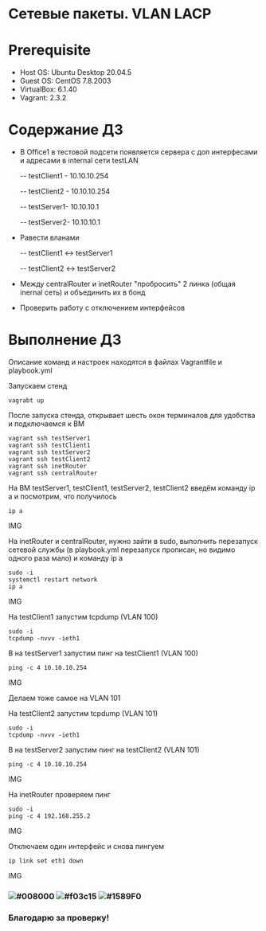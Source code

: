 # Сетевые пакеты. VLAN LACP

# **Prerequisite**

- Host OS: Ubuntu Desktop 20.04.5
- Guest OS: CentOS 7.8.2003
- VirtualBox: 6.1.40
- Vagrant: 2.3.2

# **Содержание ДЗ**

- В Office1 в тестовой подсети появляется сервера с доп интерфесами и адресами в internal сети testLAN

	-- testClient1 - 10.10.10.254
	
	-- testClient2 - 10.10.10.254
	
	-- testServer1- 10.10.10.1
	
	-- testServer2- 10.10.10.1
	
- Равести вланами

	-- testClient1 <-> testServer1
	
	-- testClient2 <-> testServer2
	
- Между centralRouter и inetRouter "пробросить" 2 линка (общая inernal сеть) и объединить их в бонд

- Проверить работу c отключением интерфейсов

# **Выполнение ДЗ**

Описание команд и настроек находятся в файлах Vagrantfile и playbook.yml

Запускаем стенд
```
vagrabt up
```

После запуска стенда, открывает шесть окон терминалов для удобства и подключаемся к ВМ
```
vagrant ssh testServer1
vagrant ssh testClient1
vagrant ssh testServer2
vagrant ssh testClient2
vagrant ssh inetRouter
vagrant ssh centralRouter
```

На ВМ testServer1, testClient1, testServer2, testClient2 введём команду ip a и посмотрим, что получилось
```
ip a
```

IMG

На inetRouter и centralRouter, нужно зайти в sudo, выполнить перезапуск сетевой службы (в playbook.yml перезапуск прописан, но видимо одного раза мало) и команду ip a
```
sudo -i
systemctl restart network
ip a
```

IMG

На testClient1 запустим tcpdump (VLAN 100)
```
sudo -i
tcpdump -nvvv -ieth1
```

В на testServer1 запустим пинг на testClient1 (VLAN 100)
```
ping -c 4 10.10.10.254
```

IMG

Делаем тоже самое на VLAN 101

На testClient2 запустим tcpdump (VLAN 101)
```
sudo -i
tcpdump -nvvv -ieth1
```

В на testServer2 запустим пинг на testClient2 (VLAN 101)
```
ping -c 4 10.10.10.254
```

IMG

На inetRouter проверяем пинг
```
sudo -i
ping -c 4 192.168.255.2
```

IMG

Отключаем один интерфейс и снова пингуем
```
ip link set eth1 down
```

IMG

### ![#008000](https://placehold.co/15x15/008000/008000.png) ![#f03c15](https://placehold.co/15x15/f03c15/f03c15.png) ![#1589F0](https://placehold.co/15x15/1589F0/1589F0.png)
### Благодарю за проверку!
